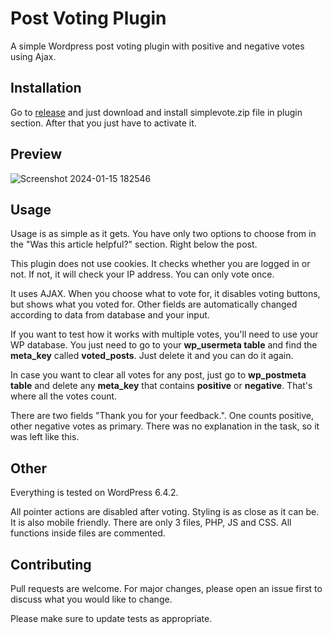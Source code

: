 # Post Voting Plugin

A simple Wordpress post voting plugin with positive and negative votes using Ajax.

## Installation

Go to [release](https://github.com/vedranbe/simplevote/releases/tag/Wordpress) and just download and install simplevote.zip file in plugin section. After that you just have to activate it. 


## Preview

![Screenshot 2024-01-15 182546](https://github.com/vedranbe/simplevote/assets/8826823/42b88181-76a6-40f0-84dc-9845c4800682)

## Usage

Usage is as simple as it gets. You have only two options to choose from in the "Was this article helpful?" section. Right below the post.

This plugin does not use cookies. It checks whether you are logged in or not. If not, it will check your IP address. You can only vote once.

It uses AJAX. When you choose what to vote for, it disables voting buttons, but shows what you voted for. Other fields are automatically changed according to data from database and your input.

If you want to test how it works with multiple votes, you'll need to use your WP database. You just need to go to your **wp_usermeta table** and find the **meta_key** called **voted_posts**. Just delete it and you can do it again.

In case you want to clear all votes for any post, just go to **wp_postmeta table** and delete any **meta_key** that contains **positive** or **negative**. That's where all the votes count.

There are two fields "Thank you for your feedback.". One counts positive, other negative votes as primary. There was no explanation in the task, so it was left like this.

## Other

Everything is tested on WordPress 6.4.2.

All pointer actions are disabled after voting. Styling is as close as it can be. It is also mobile friendly. There are only 3 files, PHP, JS and CSS. All functions inside files are commented.

## Contributing

Pull requests are welcome. For major changes, please open an issue first
to discuss what you would like to change.

Please make sure to update tests as appropriate.

